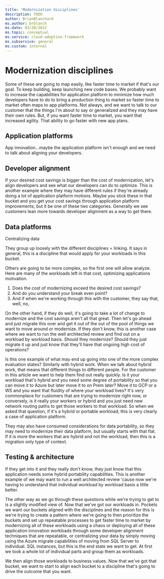 ```yaml
---
title: 'Modernization disciplines'
description: TODO
author: BrianBlanchard
ms.author: brblanch
ms.date: 03/28/2022
ms.topic: conceptual
ms.service: cloud-adoption-framework
ms.subservice: general
ms.custom: internal
---
```

<!--Slide 45-->
# Modernization disciplines

Some of these are going to map easily, like faster time to market if that's our goal. To keep building, keep launching new code bases. We probably want to increase the capabilities for application platform to minimize how much developers have to do to bring a production thing to market so faster time to market often maps to app platforms. Not always, and we want to talk to our customer that the things I'm about to say or generalized and they may have their own rules. But, if you want faster time to market, you want that increased agility. That ability to go faster with new app plans.

## Application platforms

App innovation...maybe the application platform isn't enough and we need to talk about aligning your developers.

## Developer alignment

If your desired cost savings is bigger than the cost of modernization, let's align developers and see what our developers can do to optimize. This is another example where they may have different rules if they're already doing a lot of application platform motions. Maybe you stick these in that bucket and you get your cost savings through application platform improvements, but it be one of these two categories. Generally we see customers lean more towards developer alignment as a way to get there.

## Data platforms

Centralizing data

They group up loosely with the different disciplines = linking. It says in general, this is a discipline that would apply for your workloads in this bucket.



Others are going to be more complex, so the first one will allow analyze. Here are many of the workloads left in that cost, optimizing applications motivation. 

1. Does the cost of modernizing exceed the desired cost savings? 
2. And do you understand your break even point? 
3. And if when we're working through this with the customer, they say that, well, no,  

On the other hand, if they do well, it's going to take a lot of change to modernize and the cost savings aren't all that great. Then let's go ahead and just migrate this over and get it out of the out of the pool of things we want to move around or modernize.
If they don't know, this is another case where we want to run the well architected review and find out on a workload by workload basis. Should they modernize? Should they just migrate it up and just know that they'll have that ongoing high cost of operations?

Is this one example of what may end up going into one of the more complex evaluation states? Similarly with hybrid work. When we talk about hybrid work, that means that different things to different people. For the customer in this article we want to help them find out really quickly. Is it your workload that's hybrid and you need some degree of portability so that you can move it to Azure but later move it to on Prem later? Move it to GCP or a WS and you want that fluidity of where your workload lives? It's very commonplace for customers that are trying to modernize right now, or conversely, is it really your workers or hybrid and you just need new network routing paths to get those workers to that workload. So when we asked that question, if it's a hybrid or portable workload, this is very clearly a case of application platform.

They may also have consumed considerations for data portability, so they may need to modernize their data platform, but usually starts with that flat. 
If it is more the workers that are hybrid and not the workload, then this is a migration only type of context.

## Testing & architecture

If they get into it and they really don't know, they just know that this application needs some hybrid portability capabilities. This is another
example of we may want to run a well architected review 'cause now we're having to understand that individual workload by workload basis a little better.

The other way as we go through these questions while we're trying to get to is a slightly modified view of. Now that we've got our workloads in. Pockets we want our buckets aligned with the disciplines and the reason for this is we're trying to create a pattern where we're going to then prioritize the buckets and set up repeatable processes to get faster time to market by modernizing all of these workloads using a chaos or deploying all of these application innovation workloads through some developer alignment techniques that are repeatable, or centralizing your data by simply moving using the Azure migrate capabilities of moving from SQL Server to individual. SQL instances, but this is the
end state we want to get. At first we took a whole lot of individual parts and group them as workloads. 

We then align those workloads to business values. Now that we've got that bucket, we want to start to align each bucket to a discipline that's going to drive the outcome that you want.

